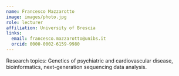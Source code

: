 ```yaml
---
name: Francesco Mazzarotto
image: images/photo.jpg
role: lecturer
affiliation: University of Brescia
links:
  email: francesco.mazzarotto@unibs.it
  orcid: 0000-0002-6159-9980
---
```


Research topics: Genetics of psychiatric and cardiovascular disease, bioinformatics, next-generation sequencing data analysis. 
